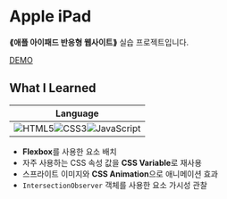 # Apple iPad

__⟪애플 아이패드 반응형 웹사이트⟫__ 실습 프로젝트입니다.

[DEMO](https://donghun-k.github.io/front-end-exercises/apple-ipad/)

## What I Learned
|Language|
|:---:|
|![HTML5](https://img.shields.io/badge/HTML5-E34F26?style=for-the-badge&logo=html5&logoColor=white)![CSS3](https://img.shields.io/badge/CSS3-1572B6?style=for-the-badge&logo=css3&logoColor=white)![JavaScript](https://img.shields.io/badge/JavaScript-323330?style=for-the-badge&logo=javascript&logoColor=F7DF1E)|
- **Flexbox**를 사용한 요소 배치
- 자주 사용하는 CSS 속성 값을 **CSS Variable**로 재사용
- 스프라이트 이미지와 **CSS Animation**으로 애니메이션 효과
- `IntersectionObserver` 객체를 사용한 요소 가시성 관찰